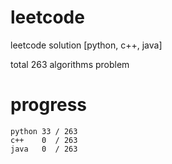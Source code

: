 # leetcode
leetcode solution [python, c++, java]

total 263 algorithms problem
# progress	
	python 33 / 263
	c++    0  / 263
	java   0  / 263
